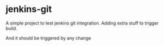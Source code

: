 # jenkins-git

A simple project to test jenkins git integration. Adding extra stuff to trigger build.

And it should be triggered by any change
